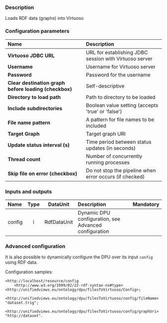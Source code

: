 ### Description

Loads RDF data (graphs) into Virtuoso

### Configuration parameters

| Name | Description |
|:----|:----|
|**Virtuoso JDBC URL** | URL for establishing JDBC session with Virtuoso server |
|**Username** | Username for Virtuoso server |
|**Password** | Password for the username |
|**Clear destination graph before loading (checkbox)** | Self-descriptive |
|**Directory to load path** | Path to directory to be loaded |
|**Include subdirectories** | Boolean value setting (accepts 'true' or 'false') |
|**File name pattern** | A pattern for file names to be included |
|**Target Graph** | Target graph URI |
|**Update status interval (s)** | Time period between status updates (in seconds) |
|**Thread count** | Number of concurrently running processes |
|**Skip file on error (checkbox)** | Do not stop the pipeline when error occurs (if checked) |

### Inputs and outputs

|Name |Type | DataUnit | Description | Mandatory |
|:--------|:------:|:------:|:-------------|:---------------------:|
|config |i| RdfDataUnit | Dynamic DPU configuration, see Advanced configuration | |

### Advanced configuration

It is also possible to dynamically configure the DPU over its input `config` using RDF data.

Configuration samples:

```turtle
<http://localhost/resource/config	
    <http://www.w3.org/1999/02/22-rdf-syntax-ns#type> <http://unifiedviews.eu/ontology/dpu/filesToVirtuoso/Config>;
    <http://unifiedviews.eu/ontology/dpu/filesToVirtuoso/config/fileName> "dataset.trig";
    <http://unifiedviews.eu/ontology/dpu/filesToVirtuoso/config/graphUri> "http://dataset".
```
